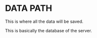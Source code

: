 # DATA PATH
This is where all the data
will be saved.

This is basically the database of the server.